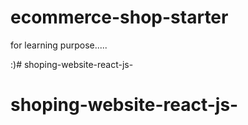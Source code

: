 # ecommerce-shop-starter


for learning purpose.....


:)# shoping-website-react-js-
# shoping-website-react-js-
